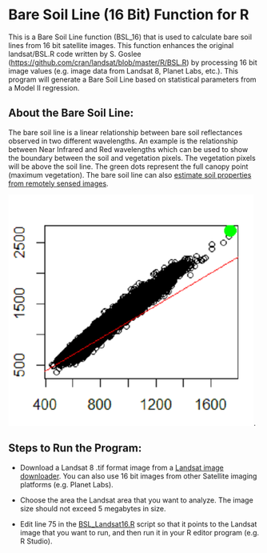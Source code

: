 Bare Soil Line (16 Bit) Function for R
========================================

This is a Bare Soil Line function (BSL_16) that is used to calculate bare soil lines from 16 bit satellite images.  This function enhances the original landsat/BSL.R code written by S. Goslee (https://github.com/cran/landsat/blob/master/R/BSL.R) by processing 16 bit image values (e.g. image data from Landsat 8, Planet Labs, etc.). This program will generate a Bare Soil Line based on statistical parameters from a Model II regression. 

About the Bare Soil Line:
-------------------------

The bare soil line is a linear relationship between bare soil reflectances observed in two different wavelengths.  An example is the relationship between Near Infrared and Red wavelengths which can be used to show the boundary between the soil and vegetation pixels. The vegetation pixels will be above the soil line. The green dots represent the full canopy point (maximum vegetation). The bare soil line can also [estimate soil properties from remotely sensed images](https://naldc.nal.usda.gov/download/9394/PDF).

![Sample Bare Soil Line Image](example_plots/BSL_sample_image.png "Click to see enlarged plot image").

Steps to Run the Program:
-------------------------

* Download a Landsat 8 .tif format image from a [Landsat image downloader](https://earthexplorer.usgs.gov/). You can also use 16 bit images from other Satellite imaging platforms (e.g. Planet Labs). 

* Choose the area the Landsat area that you want to analyze. The image size should not exceed 5 megabytes in size.

* Edit line 75 in the [BSL_Landsat16.R](https://github.com/map-nerd-peter/BSL_Landsat16/blob/master/BSL_Landsat16.R) script so that it points to the Landsat image that you want to run, and then run it in your R editor program (e.g. R Studio).
